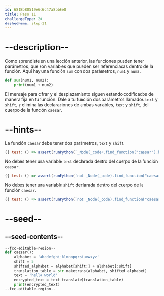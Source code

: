 ```yaml
---
id: 6818b80519e6c6c47a8bb6e8
title: Paso 11
challengeType: 20
dashedName: step-11
---
```


# --description--

Como aprendiste en una lección anterior, las funciones pueden tener parámetros, que son variables que pueden ser referenciadas dentro de la función. Aquí hay una función `sum` con dos parámetros, `num1` y `num2`.

```py
def sum(num1, num2):
    print(num1 + num2)
```

El mensaje para cifrar y el desplazamiento siguen estando codificados de manera fija en tu función. Dale a tu función dos parámetros llamados `text` y `shift`, y elimina las declaraciones de ambas variables, `text` y `shift`, del cuerpo de la función `caesar`.

# --hints--

La función `caesar` debe tener dos parámetros, `text` y `shift`.

```js
({ test: () => assert(runPython(`_Node(_code).find_function("caesar").has_args("text, shift")`)) })
```

No debes tener una variable `text` declarada dentro del cuerpo de la función `caesar`.

```js
({ test: () => assert(runPython(`not _Node(_code).find_function("caesar").find_body().has_variable("text")`)) })
```

No debes tener una variable `shift` declarada dentro del cuerpo de la función `caesar`.

```js
({ test: () => assert(runPython(`not _Node(_code).find_function("caesar").find_body().has_variable("shift")`)) })
```

# --seed--

## --seed-contents--

```py
--fcc-editable-region--
def caesar():
    alphabet = 'abcdefghijklmnopqrstuvwxyz'
    shift = 5
    shifted_alphabet = alphabet[shift:] + alphabet[:shift]
    translation_table = str.maketrans(alphabet, shifted_alphabet)
    text = 'hello world'
    encrypted_text = text.translate(translation_table)
    print(encrypted_text)
--fcc-editable-region--
```
